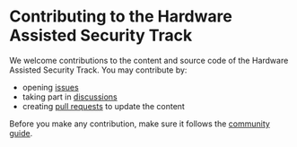 # Contributing to the Hardware Assisted Security Track

We welcome contributions to the content and source code of the Hardware Assisted Security Track.
You may contribute by:

* opening [issues](https://github.com/security-summer-school/hardware-sec/issues)
* taking part in [discussions](https://github.com/security-summer-school/hardware-sec/discussions)
* creating [pull requests](https://github.com/security-summer-school/hardware-sec/pulls) to update the content

Before you make any contribution, make sure it follows the [community guide](https://github.com/security-summer-school/meta/blob/master/docs/contributing.md).
